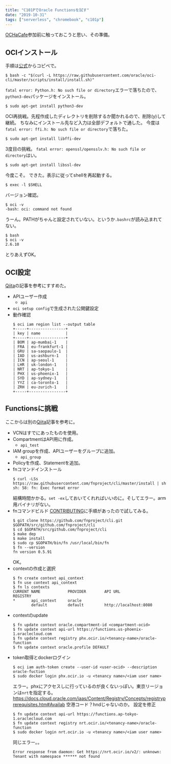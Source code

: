 ```yaml
---
title: "C101PでOracle Functionsを試す"
date: "2019-10-31"
tags: ["serverless", "chromebook", "c101p"]
---
```


[OCHaCafe](https://ochacafe.connpass.com/event/147285/)参加前に触っておこうと思い、その準備。

## OCIインストール
手順は[公式](https://docs.cloud.oracle.com/iaas/Content/API/SDKDocs/cliinstall.htm)からコピペで。
```
$ bash -c "$(curl -L https://raw.githubusercontent.com/oracle/oci-cli/master/scripts/install/install.sh)"
```
`fatal error: Python.h: No such file or directory`エラーで落ちたので、`python3-dev`パッケージをインストール。
```
$ sudo apt-get install python3-dev
```
OCI再挑戦。先程作成したディレクトリを削除するか聞かれるので、削除(y)して継続。
ちなみにインストール先など入力は全部デフォルトで通した。
今度は`fatal error: ffi.h: No such file or directory`で落ちた。
```
$ sudo apt-get install libffi-dev
```
3度目の挑戦。
`fatal error: openssl/opensslv.h: No such file or directory`はい。
```
$ sudo apt-get install libssl-dev
```
今度こそ。
できた。表示に従ってshellを再起動する。
```
$ exec -l $SHELL
```
バージョン確認。
```
$ oci -v
-bash: oci: command not found
```
うーん。PATHがちゃんと設定されていない。というか`.bashrc`が読み込まれてない。
```
$ bash
$ oci -v
2.6.10
```
とりあえずOK。

## OCI設定
[Qiita](https://qiita.com/shirok/items/e63be9a22158fef10ba9)の記事を参考にすすめた。
* APIユーザー作成
  - `api`
* `oci setup config`で生成された公開鍵設定
* 動作確認
  ```
  $ oci iam region list --output table
  +-----+----------------+
  | key | name           |
  +-----+----------------+
  | BOM | ap-mumbai-1    |
  | FRA | eu-frankfurt-1 |
  | GRU | sa-saopaulo-1  |
  | IAD | us-ashburn-1   |
  | ICN | ap-seoul-1     |
  | LHR | uk-london-1    |
  | NRT | ap-tokyo-1     |
  | PHX | us-phoenix-1   |
  | SYD | ap-sydney-1    |
  | YYZ | ca-toronto-1   |
  | ZRH | eu-zurich-1    |
  +-----+----------------+
  ```

## Functionsに挑戦
ここからは別の[Qiita](https://qiita.com/sugimount/items/018e08f575ecefb1546c)記事を参考に。

* VCNはすでにあったものを使用。
* CompartmentはAPI用に作成。
  - `api_test`
* IAM groupを作成、APIユーザーをグループに追加。
  - `api_group`
* Policyを作成、Statementを追加。
* fnコマンドインストール
  ```
  $ curl -LSs https://raw.githubusercontent.com/fnproject/cli/master/install | sh
  sh: 58: fn: Exec format error
  ```
  結構時間かかる。`set -ex`しておいてくれればいいのに。そしてエラー。arm用バイナリがない。
* fnコマンドビルド
  [CONTRIBUTING](https://github.com/fnproject/cli/blob/master/CONTRIBUTING.md#how-to-build-and-get-up-and-running)に手順があったので試してみる。
  ```
  $ git clone https://github.com/fnproject/cli.git $GOPATH/src/github.com/fnproject/cli
  $ cd $GOPATH/src/github.com/fnproject/cli
  $ make dep
  $ make install
  $ sudo cp $GOPATH/bin/fn /usr/local/bin/fn
  $ fn --version
  fn version 0.5.91
  ```
  OK。
* contextの作成と選択
  ```
  $ fn create context api_context
  $ fn use context api_context
  $ fn ls contexts
  CURRENT NAME            PROVIDER        API URL                 REGISTRY
  *       api_context     oracle
          default         default         http://localhost:8080
  ```
* contextのupdate
  ```
  $ fn update context oracle.compartment-id <compartment-ocid>
  $ fn update context api-url https://functions.us-phoenix-1.oraclecloud.com
  $ fn update context registry phx.ocir.io/<tenancy-name>/oracle-function
  $ fn update context oracle.profile DEFAULT
  ```
* token取得とdockerログイン
  ```
  $ oci iam auth-token create --user-id <user-ocid> --description oracle-fuction
  $ sudo docker login phx.ocir.io -u <tenancy name>/<iam user name>
  ```
  エラー。phxにアクセスしに行っているのが良くないっぽい。東京リージョンは`nrt`を指定する。
  https://docs.cloud.oracle.com/iaas/Content/Registry/Concepts/registryprerequisites.htm#Availab
  空港コード？hndじゃないのか。
  設定を修正
  ```
  $ fn update context api-url https://functions.ap-tokyo-1.oraclecloud.com
  $ fn update context registry nrt.ocir.io/<tenancy-name>/oracle-function
  $ sudo docker login nrt.ocir.io -u <tenancy name>/<iam user name>
  ```
  同じエラー。。
  ```
  Error response from daemon: Get https://nrt.ocir.io/v2/: unknown: Tenant with namespace ****** not found
  ```
